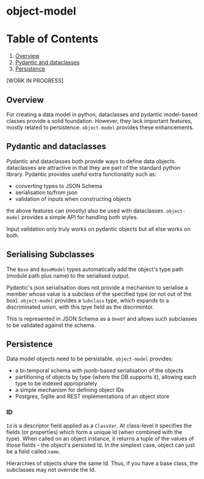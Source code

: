 # object-model

# Table of Contents
1. [Overview](#Overview)
2. [Pydantic and dataclasses](#pydantic-and-dataclasses)
3. [Persistence](#Persistence)

[WORK IN PROGRESS]

## Overview
For creating a data model in python, dataclasses and pydantic model-based classes
provide a solid foundation. However, they lack important features, mostly related to persistence.
`object-model` provides these enhancements.

## Pydantic and dataclasses
Pydantic and dataclasses both provide ways to define data objects. dataclasses are
attractive in that they are part of the standard python library. Pydantic provides
useful extra functionality such as:

- converting types to JSON Schema
- serialisation to/from json
- validation of inputs when constructing objects

the above features can (mostly) also be used with dataclasses. `object-model` provides
a simple API for handling both styles. 

Input validation only truly works on pydantic objects but all else works on both.

## Serialising Subclasses
The `Base` and `BaseModel` types automatically add the object's type path (module path
plus name) to the serialised output.

Pydantic's json serialisation does not provide a mechanism to serialise a member whose
value is a subclass of the specified type (or not out of the box). `object-model` provides
a `Subclass` type, which expands to a discriminated union, with this tpye field as 
the discrimintor.

This is represented in JSON Schema as a `OneOf` and allows such subclasses to be validated
against the schema.

## Persistence
Data model objects need to be persistable. `object-model` provides:

- a bi-temporal schema with jsonb-based serialisation of the objects
- partitioning of objects by type (where the DB supports it), allowing each type to be indexed appropriately
- a simple mechanism for defining object IDs
- Postgres, Sqlite and REST implementations of an object store

### ID
`Id` is a descriptor field applied as a `ClassVar`. At class-level it specifies the
fields (or properties) which form a unique Id (when combined with the type). When called
on an object instance, it returns a tuple of the values of those fields - the object's 
persisted Id. In the simplest case, object can just be a field called `name`. 

Hierarchies of objects share the same Id. Thus, if you have a base class, the subclasses
may not override the Id.

